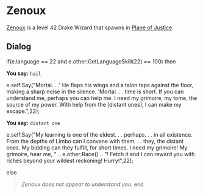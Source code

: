 # Zenoux



[Zenoux](/npc/201348) is a level 42 Drake Wizard that spawns in [Plane of Justice](/zone/201).



## Dialog

if(e.language == 22 and e.other:GetLanguageSkill(22) == 100) then 


**You say:** `hail`




e.self:Say("Mortal. . .' He flaps his wings and a talon taps against the floor, making a sharp noise in the silence. 'Mortal. . . time is short. If you can understand me, perhaps you can help me. I need my grimoire, my tome, the source of my power. With help from the [distant ones], I can make my escape.",22);


**You say:** `distant one`




e.self:Say("My learning is one of the eldest. . . perhaps. . . in all existence. From the depths of Limbo can I convene with them. . . they, the distant ones. My bidding can they fulfill, for short times. I need my grimoire! My grimoire, hear me, " .. e.other:Race() .. "! Fetch it and I can reward you with riches beyond your wildest reckoning! Hurry!",22);


else


>*Zenoux does not appear to understand you.*
end
